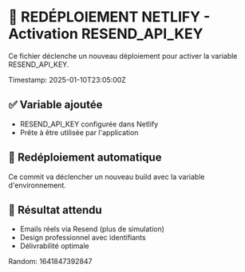 # 🔄 REDÉPLOIEMENT NETLIFY - Activation RESEND_API_KEY

Ce fichier déclenche un nouveau déploiement pour activer la variable RESEND_API_KEY.

Timestamp: 2025-01-10T23:05:00Z

## ✅ Variable ajoutée
- RESEND_API_KEY configurée dans Netlify
- Prête à être utilisée par l'application

## 🚀 Redéploiement automatique
Ce commit va déclencher un nouveau build avec la variable d'environnement.

## 📧 Résultat attendu
- Emails réels via Resend (plus de simulation)
- Design professionnel avec identifiants
- Délivrabilité optimale

Random: 1641847392847